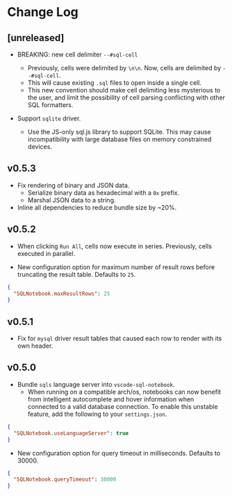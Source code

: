 # Change Log

## [unreleased]

- BREAKING: new cell delimiter `--#sql-cell`

  - Previously, cells were delimited by `\n\n`. Now, cells are delimited by `--#sql-cell`.
  - This will cause existing `.sql` files to open inside a single cell.
  - This new convention should make cell delimiting less mysterious to the user, and limit
    the possibility of cell parsing conflicting with other SQL formatters.

- Support `sqlite` driver.
  - Use the JS-only sql.js library to support SQLite. This may cause incompatibility with large
    database files on memory constrained devices.

## v0.5.3

- Fix rendering of binary and JSON data.
  - Serialize binary data as hexadecimal with a `0x` prefix.
  - Marshal JSON data to a string.
- Inline all dependencies to reduce bundle size by ~20%.

## v0.5.2

- When clicking `Run All`, cells now execute in series. Previously, cells executed in parallel.

- New configuration option for maximum number of result rows before truncating the result table.
  Defaults to `25`.

```json
{
  "SQLNotebook.maxResultRows": 25
}
```

## v0.5.1

- Fix for `mysql` driver result tables that caused each row to render with its own header.

## v0.5.0

- Bundle `sqls` language server into `vscode-sql-notebook`.
  - When running on a compatible arch/os, notebooks can now
    benefit from intelligent autocomplete and hover information
    when connected to a valid database connection. To enable this unstable
    feature, add the following to your `settings.json`.

```json
{
  "SQLNotebook.useLanguageServer": true
}
```

- New configuration option for query timeout in milliseconds. Defaults to 30000.

```json
{
  "SQLNotebook.queryTimeout": 30000
}
```
